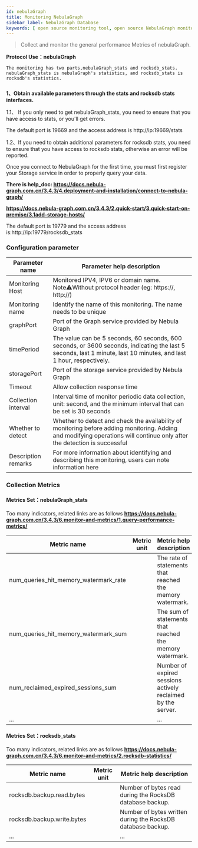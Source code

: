 ```yaml
---
id: nebulaGraph
title: Monitoring NebulaGraph
sidebar_label: NebulaGraph Database
keywords: [ open source monitoring tool, open source NebulaGraph monitoring tool, monitoring NebulaGraph metrics ]
---
```


> Collect and monitor the general performance Metrics of nebulaGraph.

**Protocol Use：nebulaGraph**

```text
The monitoring has two parts,nebulaGraph_stats and rocksdb_stats.
nebulaGraph_stats is nebulaGraph's statistics, and rocksdb_stats is rocksdb's statistics.
```

### 

**1、Obtain available parameters through the stats and rocksdb stats interfaces.**

1.1、 If you only need to get nebulaGraph_stats, you need to ensure that you have access to stats, or you'll get errors.

The default port is 19669 and the access address is http://ip:19669/stats

1.2、If you need to obtain additional parameters for rocksdb stats, you need to ensure that you have access to rocksdb
stats, otherwise an error will be reported.

Once you connect to NebulaGraph for the first time, you must first register your Storage service in order to properly
query your data.

**There is help_doc: https://docs.nebula-graph.com.cn/3.4.3/4.deployment-and-installation/connect-to-nebula-graph/**

**https://docs.nebula-graph.com.cn/3.4.3/2.quick-start/3.quick-start-on-premise/3.1add-storage-hosts/**

The default port is 19779 and the access address is:http://ip:19779/rocksdb_stats

### Configuration parameter

|   Parameter name    |                                                                        Parameter help description                                                                         |
|---------------------|---------------------------------------------------------------------------------------------------------------------------------------------------------------------------|
| Monitoring Host     | Monitored IPV4, IPV6 or domain name. Note⚠️Without protocol header (eg: https://, http://)                                                                                |
| Monitoring name     | Identify the name of this monitoring. The name needs to be unique                                                                                                         |
| graphPort           | Port of the Graph service provided by Nebula Graph                                                                                                                        |
| timePeriod          | The value can be 5 seconds, 60 seconds, 600 seconds, or 3600 seconds, indicating the last 5 seconds, last 1 minute, last 10 minutes, and last 1 hour, respectively.       |
| storagePort         | Port of the storage service provided by Nebula Graph                                                                                                                      |
| Timeout             | Allow collection response time                                                                                                                                            |
| Collection interval | Interval time of monitor periodic data collection, unit: second, and the minimum interval that can be set is 30 seconds                                                   |
| Whether to detect   | Whether to detect and check the availability of monitoring before adding monitoring. Adding and modifying operations will continue only after the detection is successful |
| Description remarks | For more information about identifying and describing this monitoring, users can note information here                                                                    |

### Collection Metrics

#### Metrics Set：nebulaGraph_stats

Too many indicators, related links are as follows
**https://docs.nebula-graph.com.cn/3.4.3/6.monitor-and-metrics/1.query-performance-metrics/**

|              Metric name              | Metric unit |                   Metric help description                    |
|---------------------------------------|-------------|--------------------------------------------------------------|
| num_queries_hit_memory_watermark_rate |             | The rate of statements that reached the memory watermark.    |
| num_queries_hit_memory_watermark_sum  |             | The sum of statements that reached the memory watermark.     |
| num_reclaimed_expired_sessions_sum    |             | Number of expired sessions actively reclaimed by the server. |
| ...                                   |             | ...                                                          |

#### Metrics Set：rocksdb_stats

Too many indicators, related links are as follows
**https://docs.nebula-graph.com.cn/3.4.3/6.monitor-and-metrics/2.rocksdb-statistics/**

|        Metric name         | Metric unit |                   Metric help description                   |
|----------------------------|-------------|-------------------------------------------------------------|
| rocksdb.backup.read.bytes  |             | Number of bytes read during the RocksDB database backup.    |
| rocksdb.backup.write.bytes |             | Number of bytes written during the RocksDB database backup. |
| ...                        |             | ...                                                         |


